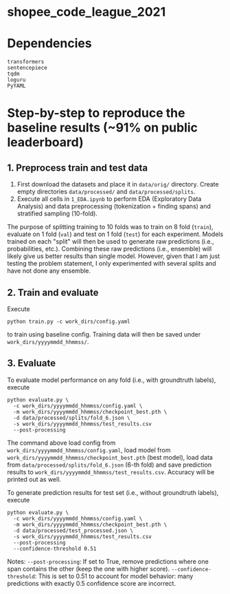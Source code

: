 # shopee_code_league_2021

# Dependencies
```
transformers
sentencepiece
tqdm
loguru
PyYAML
```

# Step-by-step to reproduce the baseline results (~91% on public leaderboard)

## 1. Preprocess train and test data

1. First download the datasets and place it in `data/orig/` directory. Create empty directories `data/processed/` and `data/processed/splits`.
2. Execute all cells in `1_EDA.ipynb` to perform EDA (Exploratory Data Analysis) and data preprocessing (tokenization + finding spans) and stratified sampling (10-fold).

The purpose of splitting training to 10 folds was to train on 8 fold (`train`), evaluate on 1 fold (`val`) and test on 1 fold (`test`) for each experiment. Models trained on each "split" will then be used to generate raw predictions (i.e., probabilities, etc.). Combining these raw predictions (i.e., ensemble) will likely give us better results than single model.
However, given that I am just testing the problem statement, I only experimented with several splits and have not done any ensemble.

## 2. Train and evaluate
Execute
```
python train.py -c work_dirs/config.yaml
```
to train using baseline config. Training data will then be saved under `work_dirs/yyyymmdd_hhmmss/`.

## 3. Evaluate

To evaluate model performance on any fold (i.e., with groundtruth labels), execute
```
python evaluate.py \
  -c work_dirs/yyyymmdd_hhmmss/config.yaml \
  -m work_dirs/yyyymmdd_hhmmss/checkpoint_best.pth \
  -d data/processed/splits/fold_6.json \
  -s work_dirs/yyyymmdd_hhmmss/test_results.csv
  --post-processing
```
The command above load config from `work_dirs/yyyymmdd_hhmmss/config.yaml`, load model from `work_dirs/yyyymmdd_hhmmss/checkpoint_best.pth` (best model), load data from `data/processed/splits/fold_6.json` (6-th fold) and save prediction results to `work_dirs/yyyymmdd_hhmmss/test_results.csv`. Accuracy will be printed out as well.

To generate prediction results for test set (i.e., without groundtruth labels), execute
```
python evaluate.py \
  -c work_dirs/yyyymmdd_hhmmss/config.yaml \
  -m work_dirs/yyyymmdd_hhmmss/checkpoint_best.pth \
  -d data/processed/test_processed.json \
  -s work_dirs/yyyymmdd_hhmmss/test_results.csv
  --post-processing
  --confidence-threshold 0.51
```
Notes:
`--post-processing`: If set to True, remove predictions where one span contains the other (keep the one with higher score).
`--confidence-threshold`: This is set to 0.51 to account for model behavior: many predictions with exactly 0.5 confidence score are incorrect.
